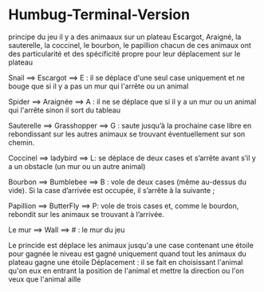 # Humbug-Terminal-Version
principe du jeu il y a des animaaux sur un plateau 
Escargot, Araigné, la sauterelle, la coccinel, le bourbon, le papillion 
chacun de ces animaux ont des particularité et des spécificité propre pour leur déplacement sur le plateau 

Snail ==> Escargot ==> E : il se déplace d'une seul case uniquement et ne bouge que si il y a pas un mur qui l'arrête 
ou un animal

Spider ==> Araignée ==> A : il ne se déplace que si il y a un mur ou un animal qui l'arrête sinon il sort du tableau

Sauterelle ==> Grasshopper ==>  G : saute jusqu’à la prochaine case libre en rebondissant
sur les autres animaux se trouvant éventuellement sur son chemin.

Coccinel ==> ladybird ==> L: se déplace de deux cases et s’arrête avant s’il y a un obstacle (un mur ou un autre animal)

Bourbon ==> Bumblebee ==> B : vole de deux cases (même au-dessus du vide). Si la case d’arrivée est occupée, 
il s’arrête à la suivante ;

Papillion ==> ButterFly ==> P: vole de trois cases et, comme le bourdon, rebondit sur les animaux se trouvant à l’arrivée.

Le mur ==> Wall ==> # : le mur du jeu 

Le princide est déplace les animaux jusqu'a une case contenant une étoile pour gagnée le niveau est gagné 
uniquement quand tout les animaux du plateau gagne une étoile 
Déplacement : il se fait en choisissant l'animal qu'on eux en entrant la position de l'animal 
et mettre la direction ou l'on veux que l'animal aille 

